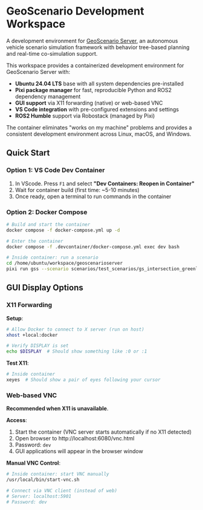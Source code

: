 # GeoScenario Development Workspace

A development environment for [GeoScenario Server](./geoscenarioserver/), an autonomous vehicle scenario simulation framework with behavior tree-based planning and real-time co-simulation support.

This workspace provides a containerized development environment for GeoScenario Server with:

- **Ubuntu 24.04 LTS** base with all system dependencies pre-installed
- **Pixi package manager** for fast, reproducible Python and ROS2 dependency management
- **GUI support** via X11 forwarding (native) or web-based VNC
- **VS Code integration** with pre-configured extensions and settings
- **ROS2 Humble** support via Robostack (managed by Pixi)

The container eliminates "works on my machine" problems and provides a consistent development environment across Linux, macOS, and Windows.

## Quick Start

### Option 1: VS Code Dev Container

1. In VScode. Press `F1` and select **"Dev Containers: Reopen in Container"**
5. Wait for container build (first time: ~5-10 minutes)
6. Once ready, open a terminal to run commands in the container

### Option 2: Docker Compose

```bash
# Build and start the container
docker compose -f docker-compose.yml up -d

# Enter the container
docker compose -f .devcontainer/docker-compose.yml exec dev bash

# Inside container: run a scenario
cd /home/ubuntu/workspace/geoscenarioserver
pixi run gss --scenario scenarios/test_scenarios/gs_intersection_greenlight.osm
```

## GUI Display Options

### X11 Forwarding

**Setup**:
```bash
# Allow Docker to connect to X server (run on host)
xhost +local:docker

# Verify DISPLAY is set
echo $DISPLAY  # Should show something like :0 or :1
```

**Test X11**:
```bash
# Inside container
xeyes  # Should show a pair of eyes following your cursor
```

### Web-based VNC

**Recommended when X11 is unavailable**.

**Access**:
1. Start the container (VNC server starts automatically if no X11 detected)
2. Open browser to http://localhost:6080/vnc.html
3. Password: `dev`
4. GUI applications will appear in the browser window

**Manual VNC Control**:
```bash
# Inside container: start VNC manually
/usr/local/bin/start-vnc.sh

# Connect via VNC client (instead of web)
# Server: localhost:5901
# Password: dev
```
